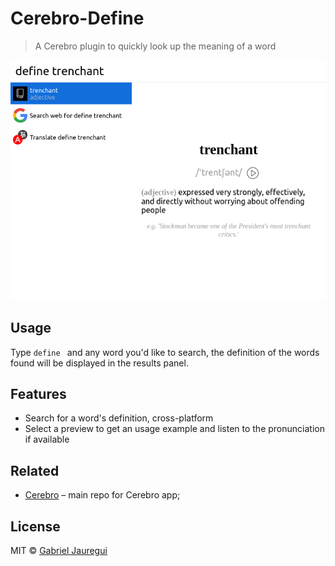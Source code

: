 # Cerebro-Define

> A Cerebro plugin to quickly look up the meaning of a word

![](screenshot.png)

## Usage
Type `define ` and any word you'd like to search, the definition of the words found will be displayed in the results panel.

## Features

* Search for a word's definition, cross-platform
* Select a preview to get an usage example and listen to the pronunciation if available

## Related

* [Cerebro](http://github.com/KELiON/cerebro) – main repo for Cerebro app;

## License

MIT © [Gabriel Jauregui](https://github.com/glja021)